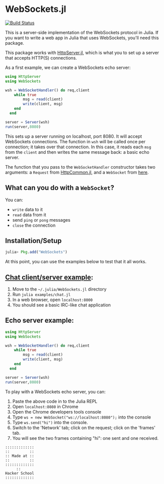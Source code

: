WebSockets.jl
=============
[![Build Status](https://travis-ci.org/JuliaLang/WebSockets.jl.png)](https://travis-ci.org/JuliaLang/WebSockets.jl)

This is a server-side implementation of the WebSockets protocol in Julia.
If you want to write a web app in Julia that uses WebSockets, you'll need this package.

This package works with [HttpServer.jl](https://github.com/hackerschool/HttpServer.jl),
which is what you to set up a server that accepts HTTP(S) connections.

As a first example, we can create a WebSockets echo server:

~~~julia
using HttpServer
using WebSockets

wsh = WebSocketHandler() do req,client
    while true
        msg = read(client)
        write(client, msg)
    end
  end

server = Server(wsh)
run(server,8080)
~~~

This sets up a server running on localhost, port 8080.
It will accept WebSockets connections.
The function in `wsh` will be called once per connection; it takes over that connection.
In this case, it reads each `msg` from the `client` and then writes the same message back: a basic echo server.

The function that you pass to the `WebSocketHandler` constructor takes two arguments:
a `Request` from [HttpCommon.jl](https://github.com/hackerschool/HttpCommon.jl/blob/master/src/HttpCommon.jl#L142),
and a `WebSocket` from [here](https://github.com/hackerschool/WebSockets.jl/blob/master/src/WebSockets.jl#L17).

## What can you do with a `WebSocket`?
You can:

* `write` data to it
* `read` data from it
* send `ping` or `pong` messages
* `close` the connection

## Installation/Setup

~~~julia
julia> Pkg.add("WebSockets")
~~~

At this point, you can use the examples below to test that it all works.

## [Chat client/server example](https://github.com/hackerschool/WebSockets.jl/blob/master/examples/chat.jl):

1. Move to the `~/.julia/WebSockets.jl` directory
2. Run `julia examples/chat.jl`
3. In a web browser, open `localhost:8000`
4. You should see a basic IRC-like chat application


## Echo server example:

~~~julia
using HttpServer
using WebSockets

wsh = WebSocketHandler() do req,client
    while true
        msg = read(client)
        write(client, msg)
    end
  end

server = Server(wsh)
run(server,8080)
~~~

To play with a WebSockets echo server, you can:

1. Paste the above code in to the Julia REPL
2. Open `localhost:8080` in Chrome
3. Open the Chrome developers tools console
4. Type `ws = new WebSocket("ws://localhost:8080");` into the console
5. Type `ws.send("hi")` into the console.
6. Switch to the 'Network' tab; click on the request; click on the 'frames' tab.
7. You will see the two frames containing "hi": one sent and one received.

~~~~
:::::::::::::
::         ::
:: Made at ::
::         ::
:::::::::::::
     ::
Hacker School
:::::::::::::
~~~~
